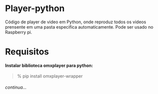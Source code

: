 # Player-python

Código de player de video em Python, onde reproduz todos os videos prensente em uma pasta especifica automaticamente. Pode ser usado no Raspberry pi.

# Requisitos 

#### Instalar biblioteca omxplayer para python:


> % pip install omxplayer-wrapper   

###### continua...
